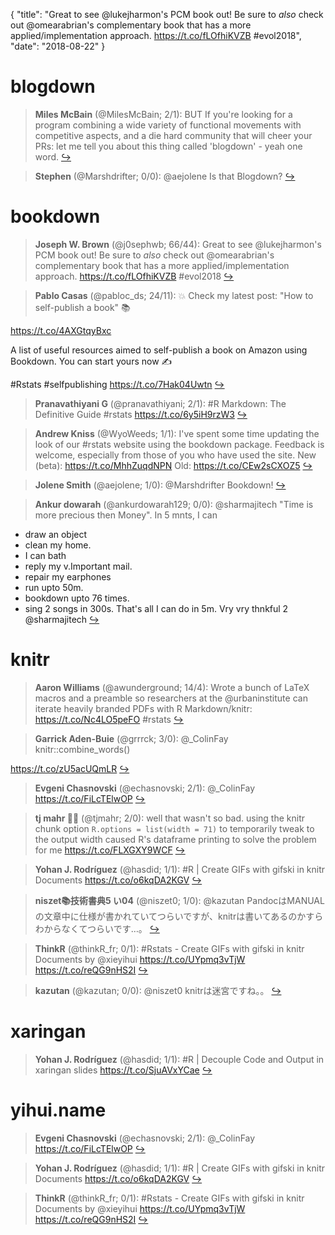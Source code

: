 {
  "title": "Great to see @lukejharmon's PCM book out! Be sure to _also_ check out @omearabrian's complementary book that has a more applied/implementation approach. https://t.co/fLOfhiKVZB #evol2018",
  "date": "2018-08-22"
}

# blogdown

> **Miles McBain** (@MilesMcBain; 2/1): BUT If you're looking for a program combining a wide variety of functional movements with competitive aspects, and a die hard community that will cheer your PRs: let me tell you about this thing called 'blogdown' - yeah one word.  [&#8618;](https://twitter.com/xieyihui/status/1031837955252412416)

<!-- -->


> **Stephen** (@Marshdrifter; 0/0): @aejolene Is that Blogdown?  [&#8618;](https://twitter.com/xieyihui/status/1032043271692771329)

<!-- -->


# bookdown

> **Joseph W. Brown** (@j0sephwb; 66/44): Great to see @lukejharmon's PCM book out! Be sure to _also_ check out @omearabrian's complementary book that has a more applied/implementation approach. https://t.co/fLOfhiKVZB #evol2018  [&#8618;](https://twitter.com/xieyihui/status/1031846281382121472)

<!-- -->


> **Pablo Casas** (@pabloc_ds; 24/11): 💥 Check my latest post: "How to self-publish a book" 📚
>
https://t.co/4AXGtqyBxc
>
A list of useful resources aimed to self-publish a book on Amazon using Bookdown. You can start yours now  ✍️
>
#Rstats #selfpublishing https://t.co/7Hak04Uwtn  [&#8618;](https://twitter.com/xieyihui/status/1031904478427934720)

<!-- -->


> **Pranavathiyani G** (@pranavathiyani; 2/1): #R Markdown: The Definitive Guide #rstats https://t.co/6y5iH9rzW3  [&#8618;](https://twitter.com/xieyihui/status/1031783701829496832)

<!-- -->


> **Andrew Kniss** (@WyoWeeds; 1/1): I've spent some time updating the look of our #rstats website using the bookdown package. Feedback is welcome, especially from those of you who have used the site.
New (beta): https://t.co/MhhZuqdNPN
Old: https://t.co/CEw2sCXOZ5  [&#8618;](https://twitter.com/xieyihui/status/1032015200281448448)

<!-- -->


> **Jolene Smith** (@aejolene; 1/0): @Marshdrifter Bookdown!  [&#8618;](https://twitter.com/xieyihui/status/1032043446956122112)

<!-- -->


> **Ankur dowarah** (@ankurdowarah129; 0/0): @sharmajitech "Time is more precious then Money".
In 5 mnts, I can 
>
- draw an object 
- clean my home.
- I can bath
- reply my v.Important mail.
- repair my earphones
- run upto 50m.
- bookdown upto 76 times.
- sing 2 songs in 300s.
That's all I can do in 5m.
Vry vry thnkful 2 @sharmajitech  [&#8618;](https://twitter.com/xieyihui/status/1031968766618427392)

<!-- -->


# knitr

> **Aaron Williams** (@awunderground; 14/4): Wrote a bunch of LaTeX macros and a preamble so researchers at the @urbaninstitute can iterate heavily branded PDFs with R Markdown/knitr: https://t.co/Nc4LO5peFO #rstats  [&#8618;](https://twitter.com/xieyihui/status/1031908045398450176)

<!-- -->


> **Garrick Aden-Buie** (@grrrck; 3/0): @_ColinFay knitr::combine_words()
>
https://t.co/zU5acUQmLR  [&#8618;](https://twitter.com/xieyihui/status/1031998972011925505)

<!-- -->


> **Evgeni Chasnovski** (@echasnovski; 2/1): @_ColinFay https://t.co/FiLcTElwOP  [&#8618;](https://twitter.com/xieyihui/status/1031869907678502912)

<!-- -->


> **tj mahr 🍕🍍** (@tjmahr; 2/0): well that wasn't so bad. using the knitr chunk option `R.options = list(width = 71)` to temporarily tweak to the output width caused R's dataframe printing to solve the problem for me https://t.co/FLXGXY9WCF  [&#8618;](https://twitter.com/xieyihui/status/1031954121757216769)

<!-- -->


> **Yohan J. Rodríguez** (@hasdid; 1/1): #R | Create GIFs with gifski in knitr Documents https://t.co/o6kqDA2KGV  [&#8618;](https://twitter.com/xieyihui/status/1031766189796679682)

<!-- -->


> **niszet📚技術書典5 い04** (@niszet0; 1/0): @kazutan PandocはMANUALの文章中に仕様が書かれていてつらいですが、knitrは書いてあるのかすらわからなくてつらいです…。  [&#8618;](https://twitter.com/xieyihui/status/1031908832295841793)

<!-- -->


> **ThinkR** (@thinkR_fr; 0/1): #Rstats - Create GIFs with gifski in knitr Documents by @xieyihui 
https://t.co/UYpmq3vTjW https://t.co/reQG9nHS2I  [&#8618;](https://twitter.com/xieyihui/status/1031840857853505536)

<!-- -->


> **kazutan** (@kazutan; 0/0): @niszet0 knitrは迷宮ですね。。  [&#8618;](https://twitter.com/xieyihui/status/1031907946161037313)

<!-- -->


# xaringan

> **Yohan J. Rodríguez** (@hasdid; 1/1): #R | Decouple Code and Output in xaringan slides https://t.co/SjuAVxYCae  [&#8618;](https://twitter.com/xieyihui/status/1031766188349640705)

<!-- -->


# yihui.name

> **Evgeni Chasnovski** (@echasnovski; 2/1): @_ColinFay https://t.co/FiLcTElwOP  [&#8618;](https://twitter.com/xieyihui/status/1031869907678502912)

<!-- -->


> **Yohan J. Rodríguez** (@hasdid; 1/1): #R | Create GIFs with gifski in knitr Documents https://t.co/o6kqDA2KGV  [&#8618;](https://twitter.com/xieyihui/status/1031766189796679682)

<!-- -->


> **ThinkR** (@thinkR_fr; 0/1): #Rstats - Create GIFs with gifski in knitr Documents by @xieyihui 
https://t.co/UYpmq3vTjW https://t.co/reQG9nHS2I  [&#8618;](https://twitter.com/xieyihui/status/1031840857853505536)

<!-- -->


